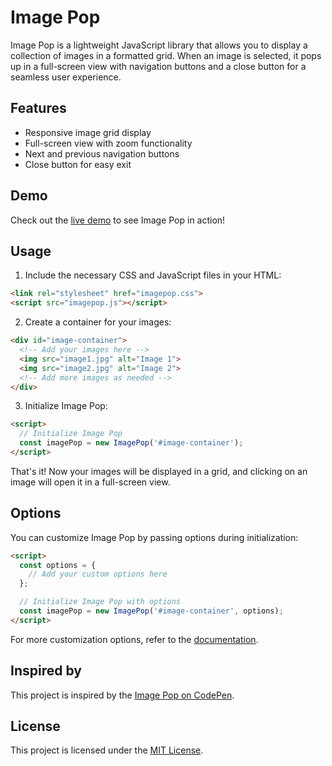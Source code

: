 # Image Pop

Image Pop is a lightweight JavaScript library that allows you to display a collection of images in a formatted grid. When an image is selected, it pops up in a full-screen view with navigation buttons and a close button for a seamless user experience.

## Features

- Responsive image grid display
- Full-screen view with zoom functionality
- Next and previous navigation buttons
- Close button for easy exit

## Demo

Check out the [live demo](#) to see Image Pop in action!

## Usage

1. Include the necessary CSS and JavaScript files in your HTML:

```html
<link rel="stylesheet" href="imagepop.css">
<script src="imagepop.js"></script>
```

2. Create a container for your images:

```html
<div id="image-container">
  <!-- Add your images here -->
  <img src="image1.jpg" alt="Image 1">
  <img src="image2.jpg" alt="Image 2">
  <!-- Add more images as needed -->
</div>
```

3. Initialize Image Pop:

```html
<script>
  // Initialize Image Pop
  const imagePop = new ImagePop('#image-container');
</script>
```

That's it! Now your images will be displayed in a grid, and clicking on an image will open it in a full-screen view.

## Options

You can customize Image Pop by passing options during initialization:

```html
<script>
  const options = {
    // Add your custom options here
  };

  // Initialize Image Pop with options
  const imagePop = new ImagePop('#image-container', options);
</script>
```

For more customization options, refer to the [documentation](#).

## Inspired by

This project is inspired by the [Image Pop on CodePen](#).

## License

This project is licensed under the [MIT License](LICENSE).
